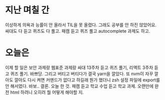 # 지난 며칠 간
이상하게 의욕과 능률이 안 올라서 TIL을 못 올렸다. 그래도 공부를 안 하진 않았어요. 싸대도 다 듣고 퀴즈도 다 풀고. 패캠 듣고 퀴즈 풀고 autocomplete 과제도 하고. 

# 오늘은
이제 할 일은 보안 과제랑 웹표준 과제랑 싸대 13주차 듣고 퀴즈 풀기, 리액트 3주차 듣고 퀴즈 풀기. 바쁘당. 그리고 버티고 버티다가 결국 yarn을 깔았다. 또 nvm이 자꾸 깔아도 깔아도 다시 켜면 커맨드가 없다고 하길래 뭔가 했더니 zsh 설정 파일에 export를 안 해서였다. 바보..  결론. 오늘 한 것. 패캠 듣고 학교 수업 듣고 학교 과제. 오랜만에 완전 html 하려니 오히려 뭘 어떻게 해야할 지. 